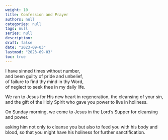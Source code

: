 ```yaml
---
weight: 10
title: Confession and Prayer
authors: null
categories: null
tags: null
series: null
description: 
draft: false
date: "2023-09-03"
lastmod: "2023-09-03"
toc: true
---
```


<!--more-->

I have sinned times without number,  
    and been guilty of pride and unbelief,  
  of failure to find thy mind in thy Word,  
  of neglect to seek thee in my daily life.  
  
We ran to Jesus for His new heart in regeneration, the cleansing of your sin, and the gift of the Holy Spirit who gave you power to live in holiness. 

On Sunday morning, we come to Jesus in the Lord’s Supper for cleansing and power. 

asking him not only to cleanse you but also to feed you with his body and blood, so that you might have his holiness for further sanctification.